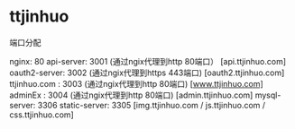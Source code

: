 # ttjinhuo



端口分配

nginx: 80
api-server: 3001    (通过ngix代理到http 80端口）  [api.ttjinhuo.com]
oauth2-server: 3002 (通过ngix代理到https 443端口) [oauth2.ttjinhuo.com]
ttjinhuo.com : 3003 (通过ngix代理到http 80端口)   [www.ttjinhuo.com]
adminEx : 3004      (通过ngix代理到http 80端口)   [admin.ttjinhuo.com]
mysql-server: 3306
static-server: 3305 [img.ttjinhuo.com / js.ttjinhuo.com / css.ttjinhuo.com]

